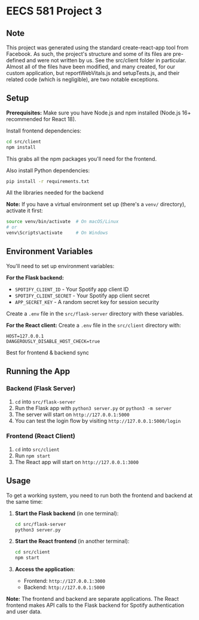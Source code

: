 # EECS 581 Project 3

## Note
This project was generated using the standard create-react-app tool from Facebook. As such, the project's structure and some of its files are pre-defined and were not written by us. 
See the src/client folder in particular. Almost all of the files have been modified, and many created, for our custom application, but reportWebVitals.js and setupTests.js, 
and their related code (which is negligible), are two notable exceptions. 

## Setup

**Prerequisites:** Make sure you have Node.js and npm installed (Node.js 16+ recommended for React 18).

Install frontend dependencies:
```bash
cd src/client
npm install
```
This grabs all the npm packages you'll need for the frontend.

Also install Python dependencies:
```bash
pip install -r requirements.txt
```
All the libraries needed for the backend

**Note:** If you have a virtual environment set up (there's a `venv/` directory), activate it first:
```bash
source venv/bin/activate  # On macOS/Linux
# or
venv\Scripts\activate     # On Windows
```

## Environment Variables

You'll need to set up environment variables:

**For the Flask backend:**
- `SPOTIFY_CLIENT_ID` - Your Spotify app client ID
- `SPOTIFY_CLIENT_SECRET` - Your Spotify app client secret
- `APP_SECRET_KEY` - A random secret key for session security

Create a `.env` file in the `src/flask-server` directory with these variables.

**For the React client:**
Create a `.env` file in the `src/client` directory with:
```
HOST=127.0.0.1
DANGEROUSLY_DISABLE_HOST_CHECK=true
```
Best for frontend & backend sync

## Running the App

### Backend (Flask Server)
1. `cd` into `src/flask-server`
2. Run the Flask app with `python3 server.py` or `python3 -m server`
3. The server will start on `http://127.0.0.1:5000`
4. You can test the login flow by visiting `http://127.0.0.1:5000/login`

### Frontend (React Client)
1. `cd` into `src/client`
2. Run `npm start`
3. The React app will start on `http://127.0.0.1:3000`

## Usage

To get a working system, you need to run both the frontend and backend at the same time:

1. **Start the Flask backend** (in one terminal):
   ```bash
   cd src/flask-server
   python3 server.py
   ```

2. **Start the React frontend** (in another terminal):
   ```bash
   cd src/client
   npm start
   ```

3. **Access the application**:
   - Frontend: `http://127.0.0.1:3000`
   - Backend: `http://127.0.0.1:5000`

**Note:** The frontend and backend are separate applications. The React frontend makes API calls to the Flask backend for Spotify authentication and user data.
